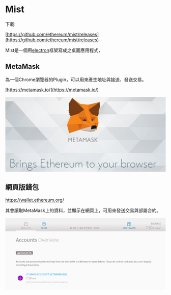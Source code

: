 # Mist

下載:

[https://github.com/ethereum/mist/releases](https://github.com/ethereum/mist/releases)

Mist是一個用[electron](https://github.com/atom/electron)框架寫成之桌面應用程式，

## MetaMask

為一個Chrome瀏覽器的Plugin，可以用來產生地址與接送、發送交易。

[https://metamask.io/](https://metamask.io/)

![](/assets/09.png)

## 網頁版錢包

https://wallet.ethereum.org/

其會讀取MetaMask上的資料，並顯示在網頁上，可用來發送交易與部屬合約。

![](/assets/9091.png)

